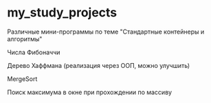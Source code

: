# my_study_projects
Различные  мини-программы по теме "Стандартные контейнеры и алгоритмы"

Числа Фибоначчи

Дерево Хаффмана (реализация через ООП, можно улучшить)

MergeSort 

Поиск максимума в окне при прохождении по массиву
